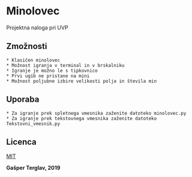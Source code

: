 # Minolovec
Projektna naloga pri UVP

## Zmožnosti
    * Klasičen minolovec
    * Možnost igranja v terminal in v brskalniku
    * Igranje je možno le s tipkovnico
    * Prvi ugib ne pristane na mini
    * Možnost poljubne izbire velikosti polja in števila min

## Uporaba
    * Za igranje prek spletnega vmesnika zaženite datoteko minolovec.py
    * Za igranje prek tekstovnega vmesnika zaženite datoteko Tekstovni_vmesnik.py

## Licenca
[MIT](https://choosealicense.com/licenses/mit/)

__Gašper Terglav, 2019__